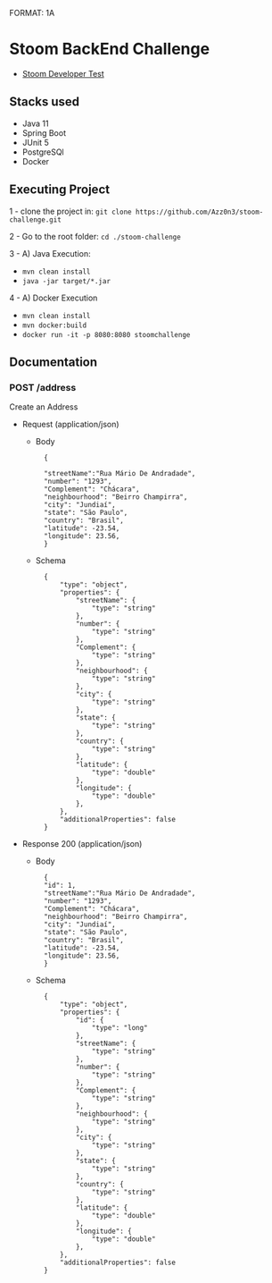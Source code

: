 FORMAT: 1A
# Stoom BackEnd Challenge

* [Stoom Developer Test](https://gist.github.com/pedroits/9a42411f44ba9d75a70bfb7122c6f642)

## Stacks used

- Java 11
- Spring Boot
- JUnit 5
- PostgreSQl
- Docker

## Executing Project


1 - clone the project in: ```git clone https://github.com/Azz0n3/stoom-challenge.git```

2 - Go to the root folder: ```cd ./stoom-challenge``` 

3 - A) Java Execution: 
  - ```mvn clean install```
  - ```java -jar target/*.jar```

4 - A) Docker Execution
  - ```mvn clean install```
  - ```mvn docker:build```
  - ```docker run -it -p 8080:8080 stoomchallenge```

## Documentation

### POST /address
Create an Address

+ Request (application/json)

    + Body

            {
	    
	        "streetName":"Rua Mário De Andradade",
		    "number": "1293",
		    "Complement": "Chácara",
		    "neighbourhood": "Beirro Champirra",
		    "city": "Jundiaí",
		    "state": "São Paulo",
		    "country": "Brasil",
		    "latitude": -23.54,
		    "longitude": 23.56,
            }

    + Schema

            {
                "type": "object",
                "properties": {
                    "streetName": {
                        "type": "string"
                    },
                    "number": {
                        "type": "string"
                    },
                    "Complement": {
                        "type": "string"
                    },
                    "neighbourhood": {
                        "type": "string"
                    }, 
                    "city": {
                        "type": "string"
                    }, 
                    "state": {
                        "type": "string"
                    }, 
                    "country": {
                        "type": "string"
                    },
                    "latitude": {
                        "type": "double"
                    },
                    "longitude": {
                        "type": "double"
                    },		    
                },
                "additionalProperties": false
            }

+ Response 200 (application/json)

    + Body

            {
	        "id": 1,
	        "streetName":"Rua Mário De Andradade",
		    "number": "1293",
		    "Complement": "Chácara",
		    "neighbourhood": "Beirro Champirra",
		    "city": "Jundiaí",
		    "state": "São Paulo",
		    "country": "Brasil",
		    "latitude": -23.54,
		    "longitude": 23.56,
            }

    + Schema

            {
                "type": "object",
                "properties": {
                    "id": {
                        "type": "long"
                    },
                    "streetName": {
                        "type": "string"
                    },
                    "number": {
                        "type": "string"
                    },
                    "Complement": {
                        "type": "string"
                    },
                    "neighbourhood": { 
                        "type": "string"
                    }, 
                    "city": {
                        "type": "string"
                    }, 
                    "state": {
                        "type": "string"
                    }, 
                    "country": {
                        "type": "string"
                    },
                    "latitude": {
                        "type": "double"
                    },
                    "longitude": {
                        "type": "double"
                    },		    
                },
                "additionalProperties": false
            }
